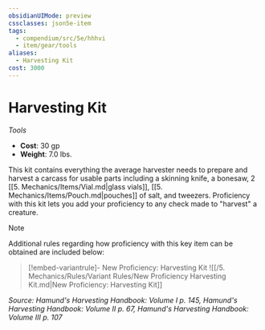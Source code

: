 ```yaml
---
obsidianUIMode: preview
cssclasses: json5e-item
tags:
  - compendium/src/5e/hhhvi
  - item/gear/tools
aliases:
  - Harvesting Kit
cost: 3000
---
```

# Harvesting Kit
*Tools*  

- **Cost**: 30 gp
- **Weight**: 7.0 lbs.

This kit contains everything the average harvester needs to prepare and harvest a carcass for usable parts including a skinning knife, a bonesaw, 2 [[5. Mechanics/Items/Vial.md\|glass vials]], [[5. Mechanics/Items/Pouch.md\|pouches]] of salt, and tweezers. Proficiency with this kit lets you add your proficiency to any check made to "harvest" a creature.

> [!note]
> Additional rules regarding how proficiency with this key item can be obtained are included below:

> [!embed-variantrule]- New Proficiency: Harvesting Kit
> ![[/5. Mechanics/Rules/Variant Rules/New Proficiency Harvesting Kit.md\|New Proficiency: Harvesting Kit]]

*Source: Hamund's Harvesting Handbook: Volume I p. 145, Hamund's Harvesting Handbook: Volume II p. 67, Hamund's Harvesting Handbook: Volume III p. 107*

